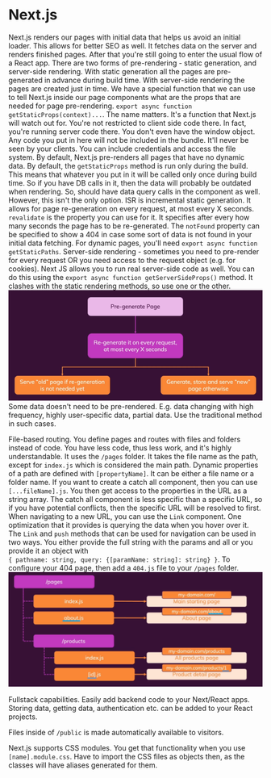 <h1>Next.js</h1>

Next.js renders our pages with initial data that helps us avoid an initial
loader. This allows for better SEO as well. It fetches data on the server
and renders finished pages. After that you're still going to enter the usual
flow of a React app. There are two forms of pre-rendering - static generation,
and server-side rendering. With static generation all the pages are pre-generated
in advance during build time. With server-side rendering the pages are created
just in time. We have a special function that we can use to tell Next.js inside
our page components what are the props that are needed for page pre-rendering.
`export async function getStaticProps(context)...`. The name matters. It's a function
that Next.js will watch out for. You're not restricted to client side code there.
In fact, you're running server code there. You don't even have the window object.
Any code you put in here will not be included in the bundle. It'll never be seen
by your clients. You can include credentials and access the file system.
By default, Next.js pre-renders all pages that have no dynamic data.
By default, the `getStaticProps` method is run only during the build. This means
that whatever you put in it will be called only once during build time. So if
you have DB calls in it, then the data will probably be outdated when rendering.
So, should have data query calls in the component as well.
However, this isn't the only option. ISR is incremental static generation. It
allows for page re-generation on every request, at most every X seconds.
`revalidate` is the property you can use for it. It specifies after every how 
many seconds the page has to be re-generated. The `notFound` property can be
specified to show a 404 in case some sort of data is not found in your initial
data fetching. For dynamic pages, you'll need `export async function getStaticPaths`.
Server-side rendering - sometimes you need to pre-render for every request OR
you need access to the request object (e.g. for cookies). Next JS allows you to
run real server-side code as well. You can do this using the 
`export async function getServerSideProps()` method. It clashes with the static
rendering methods, so use one or the other.
![diagram](notes-images/page-regeneration.PNG)
Some data doesn't need to be pre-rendered. E.g. data changing with high 
frequency, highly user-specific data, partial data. Use the traditional 
method in such cases.


File-based routing. You define pages and routes with files and folders instead
of code. You have less code, thus less work, and it's highly understandable.
It uses the `/pages` folder. It takes the file name as the path, except for
`index.js` which is considered the main path. Dynamic properties of a path are
defined with `[propertyName]`. It can be either a file name or a folder name.
If you want to create a catch all component, then you can use `[...fileName].js`.
You then get access to the properties in the URL as a string array. The catch all
component is less specific than a specific URL, so if you have potential conflicts,
then the specific URL will be resolved to first.
When navigating to a new URL, you can use the `Link` component. One 
optimization that it provides is querying the data when you hover over it. 
The `Link` and `push` methods that  can be used for navigation can be used in 
two ways. You either provide the full string with the params and all or you 
provide it an object with  
`{ pathname: string, query: {[paramName: string]: string} }`. To configure your
404 page, then add a `404.js` file to your `/pages` folder.
![diagram](notes-images/next-js-file-based-routing.PNG)

Fullstack capabilities. Easily add backend code to your Next/React apps. Storing
data, getting data, authentication etc. can be added to your React projects.

Files inside of `/public` is made automatically available to visitors.

Next.js supports CSS modules. You get that functionality when you use 
`[name].module.css`. Have to import the CSS files as objects then, as
the classes will have aliases generated for them.